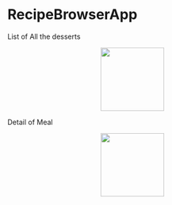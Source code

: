 # RecipeBrowserApp
<p>
  List of All the desserts
  <p align="center">
  <img src="https://github.com/luckybrand1013/RecipeBrowserApp/assets/118231924/67a5877d-1014-472b-b6ae-43670bf2206f" width="128"/>
  </p>
</p>
<p>
  Detail of Meal
  <p align="center">
  <img src="https://github.com/luckybrand1013/RecipeBrowserApp/assets/118231924/9a786460-9ec5-43f4-927a-cf45e1d86f90" width="128"/>
  </p>
</p>

